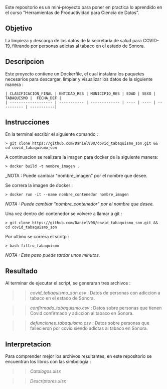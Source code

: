 Este repositorio es un mini-proyecto para poner en practica lo aprendido en el curso "Herramientas de Productividad para Ciencia de Datos".

## Objetivo
La limpieza y descarga de los datos de la secretaría de salud para COVID-19, filtrando por personas adictas al tabaco en el estado de Sonora.


## Descripcion 
Este proyecto contiene un Dockerfile, el cual instalara los paquetes necesarios para descargar, limpiar y visualizar los datos de la siguiente manera : 
```
| CLASIFICACION_FINAL | ENTIDAD_RES | MUNICIPIO_RES | EDAD | SEXO | TABAQUISMO |  FECHA_DEF |
| ------------------- | ----------- | ------------- | ---- | ---- | ---------- | -----------|
```

## Instrucciones
En la terminal escribir el siguiente comando :  

```
> git clone https://github.com/DanielV08/covid_tabaquismo_son.git && cd covid_tabaquismo_son
```

A continuacion se realizara la imagen para docker de la siguiente manera: 
```
> docker build -t nombre_imagen . 
```
_NOTA : Puede cambiar "nombre_imagen" por el nombre que desee.

Se correra la imagen de docker : 
```
> docker run -it --name nombre_contenedor nombre_imagen 
```
_NOTA : Puede cambiar "nombre_contenedor" por el nombre que desee._

Una vez dentro del contenedor se volvere a llamar a git : 
```
> git clone https://github.com/DanielV08/covid_tabaquismo_son.git && cd covid_tabaquismo_son
```
Por ultimo se correra el scritp :
```
> bash filtro_tabaquismo
```
_NOTA : Este paso puede tardar unos minutos._

## Resultado
Al terminar de ejecutar el script, se generaran tres archivos :

  >>_covid_tabaquismo_son.csv_  : Datos de personas con adiccion a tabaco en el estado de Sonora. 
  
  >>_confirmado_tabaquismo.csv_  : Datos sobre personas que tienen Covid confirmado y adiccion al tabaco en Sonora.
  
  >>_defunciones_tabaquismo.csv_ : Datos sobre personas que fallecieron por covid siendo adictas al tabaco en Sonora. 



## Interpretacion
Para comprender mejor los archivos resultantes, en este repositorio se encuentran los libros con las simbologia :

 >> _Catalogos.xlsx_
 
 >> _Descriptores.xlsx_
